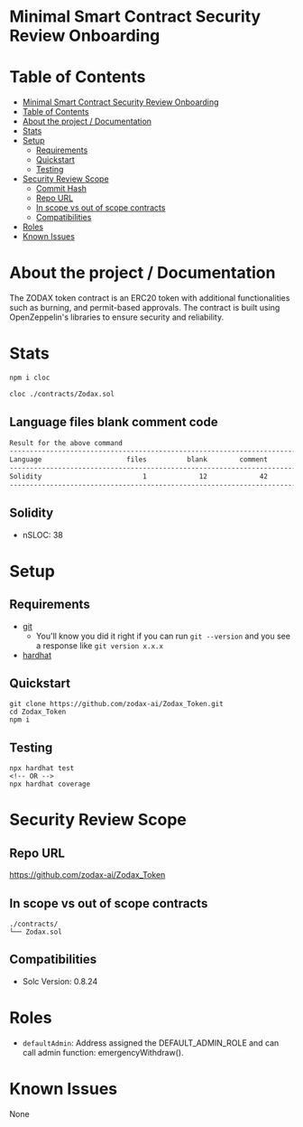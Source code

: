 # Minimal Smart Contract Security Review Onboarding

# Table of Contents

- [Minimal Smart Contract Security Review Onboarding](#minimal-smart-contract-security-review-onboarding)
- [Table of Contents](#table-of-contents)
- [About the project / Documentation](#about-the-project--documentation)
- [Stats](#stats)
- [Setup](#setup)
  - [Requirements](#requirements)
  - [Quickstart](#quickstart)
  - [Testing](#testing)
- [Security Review Scope](#security-review-scope)
  - [Commit Hash](#commit-hash)
  - [Repo URL](#repo-url)
  - [In scope vs out of scope contracts](#in-scope-vs-out-of-scope-contracts)
  - [Compatibilities](#compatibilities)
- [Roles](#roles)
- [Known Issues](#known-issues)

# About the project / Documentation

The ZODAX token contract is an ERC20 token with additional functionalities such as burning, and permit-based approvals. The contract is built using OpenZeppelin's libraries to ensure security and reliability.

# Stats

```sh
npm i cloc
```

```sh
cloc ./contracts/Zodax.sol
```

## Language files blank comment code

```sh
Result for the above command
-------------------------------------------------------------------------------
Language                     files          blank        comment           code
-------------------------------------------------------------------------------
Solidity                         1             12             42             38
-------------------------------------------------------------------------------
```

## Solidity

- nSLOC: 38

# Setup

## Requirements

- [git](https://git-scm.com/book/en/v2/Getting-Started-Installing-Git)
  - You'll know you did it right if you can run `git --version` and you see a response like `git version x.x.x`
- [hardhat](https://hardhat.org/)

## Quickstart

```
git clone https://github.com/zodax-ai/Zodax_Token.git
cd Zodax_Token
npm i
```

## Testing

```
npx hardhat test
<!-- OR -->
npx hardhat coverage
```

# Security Review Scope

## Repo URL

https://github.com/zodax-ai/Zodax_Token

## In scope vs out of scope contracts

```
./contracts/
└── Zodax.sol
```

## Compatibilities

- Solc Version: 0.8.24

# Roles

- `defaultAdmin`: Address assigned the DEFAULT_ADMIN_ROLE and can call admin function: emergencyWithdraw().

# Known Issues

None
